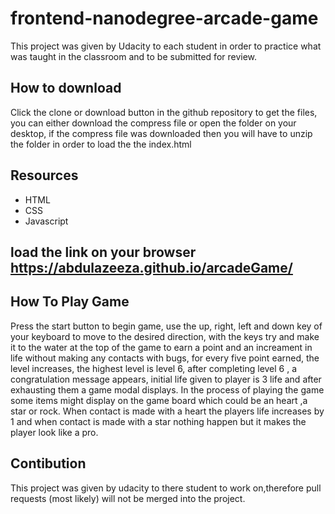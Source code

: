 frontend-nanodegree-arcade-game
==============================
   This project was given by Udacity to each student in order to practice what was taught in the classroom and to be submitted for review. 

## How to download
Click the clone or download button in the github repository to get the files, you can either download the compress file or open the folder on your desktop, if the compress file was downloaded then you will have to unzip the folder in order to load the the index.html
## Resources
  * HTML
  * CSS
  * Javascript

## load the link on your browser https://abdulazeeza.github.io/arcadeGame/

## How To Play Game
  Press the start button to begin game, use the up, right, left and down key of your keyboard to move to the desired direction,
  with the keys try and make it to the water at the top of the game to earn a point and an increament in life without making any             contacts with bugs, for every five point earned, the level increases, the highest level is level 6, after completing level 6 ,
  a congratulation  message appears, initial life given to player is 3 life and after exhausting them a game modal displays. In the         process of playing the game some items might display on the game board which could be an heart ,a star or rock. When contact
  is made with a heart the players life increases by 1 and when contact is made with a star nothing happen but it makes the player           look like a pro.
 
 ## Contibution
  This project was given by udacity to there student to work on,therefore pull requests (most likely) will not be merged into the          project.
